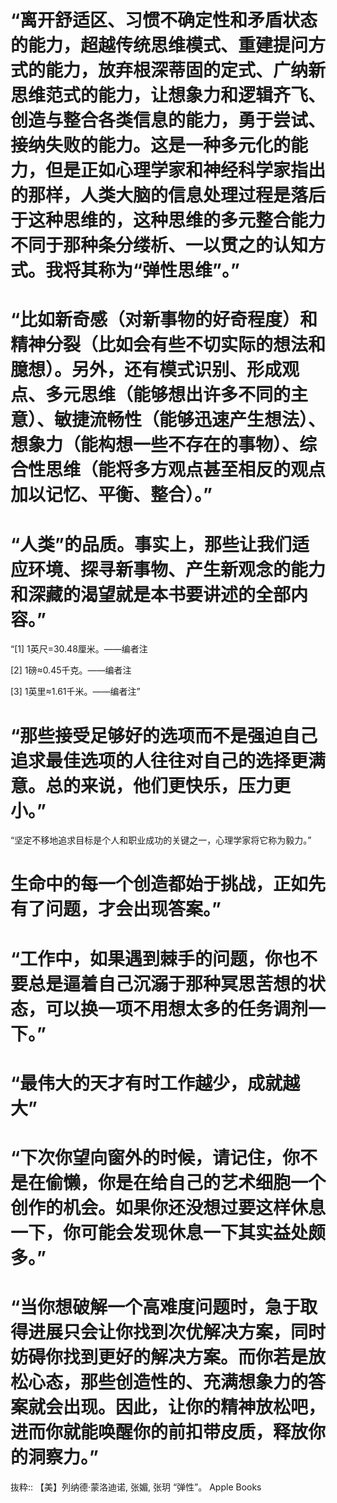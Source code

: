 # “离开舒适区、习惯不确定性和矛盾状态的能力，超越传统思维模式、重建提问方式的能力，放弃根深蒂固的定式、广纳新思维范式的能力，让想象力和逻辑齐飞、创造与整合各类信息的能力，勇于尝试、接纳失败的能力。这是一种多元化的能力，但是正如心理学家和神经科学家指出的那样，人类大脑的信息处理过程是落后于这种思维的，这种思维的多元整合能力不同于那种条分缕析、一以贯之的认知方式。我将其称为“弹性思维”。”

# “比如新奇感（对新事物的好奇程度）和精神分裂（比如会有些不切实际的想法和臆想）。另外，还有模式识别、形成观点、多元思维（能够想出许多不同的主意）、敏捷流畅性（能够迅速产生想法）、想象力（能构想一些不存在的事物）、综合性思维（能将多方观点甚至相反的观点加以记忆、平衡、整合）。”

# “人类”的品质。事实上，那些让我们适应环境、探寻新事物、产生新观念的能力和深藏的渴望就是本书要讲述的全部内容。”

“[1] 1英尺=30.48厘米。——编者注

[2] 1磅≈0.45千克。——编者注

[3] 1英里≈1.61千米。——编者注”

# “那些接受足够好的选项而不是强迫自己追求最佳选项的人往往对自己的选择更满意。总的来说，他们更快乐，压力更小。”

“坚定不移地追求目标是个人和职业成功的关键之一，心理学家将它称为毅力。”

# 生命中的每一个创造都始于挑战，正如先有了问题，才会出现答案。”

# “工作中，如果遇到棘手的问题，你也不要总是逼着自己沉溺于那种冥思苦想的状态，可以换一项不用想太多的任务调剂一下。”

# “最伟大的天才有时工作越少，成就越大”

# “下次你望向窗外的时候，请记住，你不是在偷懒，你是在给自己的艺术细胞一个创作的机会。如果你还没想过要这样休息一下，你可能会发现休息一下其实益处颇多。”

# “当你想破解一个高难度问题时，急于取得进展只会让你找到次优解决方案，同时妨碍你找到更好的解决方案。而你若是放松心态，那些创造性的、充满想象力的答案就会出现。因此，让你的精神放松吧，进而你就能唤醒你的前扣带皮质，释放你的洞察力。”

抜粋:: 【美】列纳德·蒙洛迪诺, 张媚, 张玥  “弹性”。 Apple Books  
